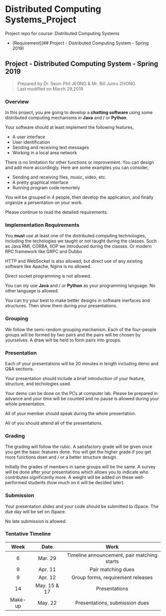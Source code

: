 # Distributed Computing Systems_Project

Project repo for course: Distributed Computing Systems

- [Requirement](## Project - Distributed Computing System - Spring 2019)

## Project - Distributed Computing System - Spring 2019

> Prepared by Dr. Seon-Phil JEONG & Mr. Bill Junru ZHONG\
> Last modifled on March 29,2019

### Overview

In this project, you are going to develop a **chatting software** using some distributed computing mechanisms in **Java** and / or **Python**.

Your software should at least implement the following features,

- A user interface
- User identification
- Sending and receiving text messages
- Working in a local area network

There is no limitation for other functions or improvement. You can design and add more accordingly. Here are some examples you can consider,

- Sending and receiving files, music, video, etc.
- A pretty graphical interface
- Running program code remortely

You will be grouped in 4 people, then develop the application, and finally organize a persentation on your work.

Please continue to read the detailed requirements.

### Implementation Requirements

You **must** use at least one of the distributed computing technologies, including the techologies we taught or not taught during the classes. Such as Java RMI, CORBA, IIOP we introduced during the classes. Or modern RPC framework like GRPC and Dubbo

HTTP and WebSocket is also allowed, but direct use of any existing software like Apache, Nginx is no allowed.

Direct socket programming is not allowed.

You can oly use **Java** and / or **Python** as your programming language. No other language is allowed.

You can try your best to make better designs in software inerfaces and structures. Then show them during your presentations.

### Grouping

We follow the semi-random grouping mechanism. Each of the four-people groups will be formed by two pairs and the pairs will be chosen by yourselves. A draw will be held to form pairs into groups.

### Presentation

Each of your presentations will be 20 minutes in length including demo and Q&A sections.

Your presentation should include a brief introduction of your feature, structure, and techologies used.

Your demo can be done on the PCs at computer lab. Please be prepared in advance and your time will be counted and no pause is allowed during your whole presentation.

All of your member should speak during the whole presentation.

All of you should attend all of the presentations.

### Grading

The grading will follow the rubic. A satisfactory grade will be given once you get the basic features done. You will get the higher grade if you get more functions doen and / or a better structure design.

Initially the grades of members in same groups will be the same. A survey will be done after your presentations which allows you to indicate who contributes significantly more. A weight will be added on these well-performed students (how much on it will be decided later).

### Submission

Your presentation slides and your code should be submitted to iSpace. The due day will be set on iSpace.

No late submission is allowed.

### Tentative Timeline

|  Week   |     Date     |                    Work                     |
| :-----: | :----------: | :-----------------------------------------: |
|    6    |   Mar. 29    | Timeline announcement, pair matching starts |
|    9    |   Apr. 11    |             Pair matching dues              |
|    9    |   Apr. 12    |      Group forms, requirement releases      |
|   14    | May. 15 & 17 |                Presentations                |
| Make-up |   May. 22    |       Presentations, submission dues        |